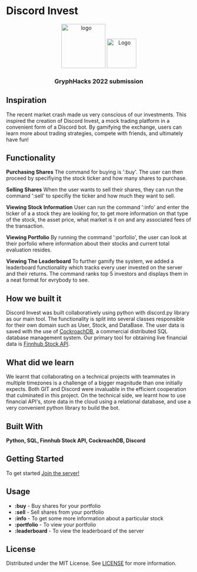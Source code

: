 # Discord Invest <br/>

<p align="center">
  <img src="https://user-images.githubusercontent.com/56948805/169717054-e55d7292-a81d-409a-a5a8-0558beac739e.png" alt="logo" width="120" height="120">
  <a>
    <img src="link here" alt="Logo" width="80" height="80">
  </a>
  <h3 align="center">GryphHacks 2022 submission</h3>
</p>

## Inspiration

The recent market crash made us very conscious of our investments. This inspired the creation of Discord Invest, a mock trading platform in a convenient form of a Discord bot. By gamifying the exchange, users can learn more about trading strategies, compete with friends, and ultimately have fun!

## Functionality

**Purchasing Shares**
The command for buying is ':buy'. The user can then proceed by specifiying the stock ticker and how many shares to purchase.

**Selling Shares**
When the user wants to sell their shares, they can run the command ':sell' to specifiy the ticker and how much they want to sell.

**Viewing Stock Information**
User can run the command ':info' and enter the ticker of a a stock they are looking for, to get more information on that type of the stock, the asset price, what market is it on and any associated fees of the transaction.

**Viewing Portfolio**
By running the command ':porfolio', the user can look at their porfolio where information about their stocks and current total evaluation resides.

**Viewing The Leaderboard**
To further gamify the system, we added a leaderboard functionality which tracks every user invested on the server and their returns. The command ranks top 5 investors and displays them in a neat format for evrybody to see.

## How we built it

Discord Invest was built collaboratively using python with discord.py library as our main tool. The functionality is split into several classes responsible for their own domain such as User, Stock, and DataBase. The user data is saved with the use of [CockroachDB](https://www.cockroachlabs.com/), a commercial distributed SQL database management system. Our primary tool for obtaining live financial data is [Finnhub Stock API](https://finnhub.io/).

## What did we learn

We learnt that collaborating on a technical projects with teammates in multiple timezones is a challenge of a bigger magnitude than one initially expects. Both GIT and Discord were invaluable in the efficient cooperation that culminated in this project. On the technical side, we learnt how to use financial API's, store data in the cloud using a relational database, and use a very convenient python library to build the bot.

## Built With

**Python, SQL, Finnhub Stock API, CockroachDB, Discord**

## Getting Started

To get started <a href="https://discord.gg/sXJdbFxc">Join the server!</a>

## Usage

- **:buy** - Buy shares for your portfolio<br/>
- **:sell** - Sell shares from your portfolio <br/>
- **:info** - To get some more information about a particular stock <br/>
- **:portfolio** - To view your portfolio <br/>
- **:leaderboard** - To view the leaderboard of the server <br/>

## License

Distributed under the MIT License. See [LICENSE](https://github.com///blob/main/LICENSE.md) for more information.
